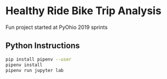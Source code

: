 # Healthy Ride Bike Trip Analysis
Fun project started at PyOhio 2019 sprints

## Python Instructions
```bash
pip install pipenv --user
pipenv install
pipenv run jupyter lab
```
